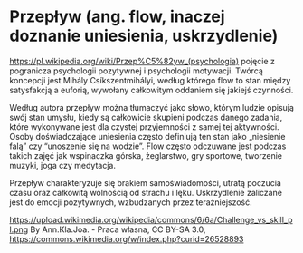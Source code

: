 # Przepływ (ang. flow, inaczej doznanie uniesienia, uskrzydlenie)
https://pl.wikipedia.org/wiki/Przep%C5%82yw_(psychologia)
pojęcie z pogranicza psychologii pozytywnej i psychologii motywacji. Twórcą koncepcji jest Mihály Csíkszentmihályi, według którego flow to stan między satysfakcją a euforią, wywołany całkowitym oddaniem się jakiejś czynności.

Według autora przepływ można tłumaczyć jako słowo, którym ludzie opisują swój stan umysłu, kiedy są całkowicie skupieni podczas danego zadania, które wykonywane jest dla czystej przyjemności z samej tej aktywności. Osoby doświadczające uniesienia często definiują ten stan jako „niesienie falą” czy “unoszenie się na wodzie”. Flow często odczuwane jest podczas takich zajęć jak wspinaczka górska, żeglarstwo, gry sportowe, tworzenie muzyki, joga czy medytacja.

Przepływ charakteryzuje się brakiem samoświadomości, utratą poczucia czasu oraz całkowitą wolnością od strachu i lęku. Uskrzydlenie zaliczane jest do emocji pozytywnych, wzbudzanych przez teraźniejszość. 

https://upload.wikimedia.org/wikipedia/commons/6/6a/Challenge_vs_skill_pl.png
By Ann.Kla.Joa. - Praca własna, CC BY-SA 3.0, https://commons.wikimedia.org/w/index.php?curid=26528893

